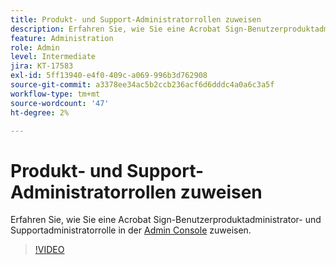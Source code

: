 ```yaml
---
title: Produkt- und Support-Administratorrollen zuweisen
description: Erfahren Sie, wie Sie eine Acrobat Sign-Benutzerproduktadministrator- und Supportadministratorrolle in der Admin Console zuweisen .
feature: Administration
role: Admin
level: Intermediate
jira: KT-17583
exl-id: 5ff13940-e4f0-409c-a069-996b3d762908
source-git-commit: a3378ee34ac5b2ccb236acf6d6dddc4a0a6c3a5f
workflow-type: tm+mt
source-wordcount: '47'
ht-degree: 2%

---
```


# Produkt- und Support-Administratorrollen zuweisen

Erfahren Sie, wie Sie eine Acrobat Sign-Benutzerproduktadministrator- und Supportadministratorrolle in der [Admin Console](https://adminconsole.adobe.com/) zuweisen.

>[!VIDEO](https://video.tv.adobe.com/v/3453157?quality=12&learn=on&hidetitle=true)
